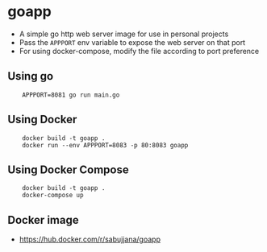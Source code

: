 # goapp
 - A simple go http web server image for use in personal projects
 - Pass the `APPPORT` env variable to expose the web server on that port
 - For using docker-compose, modify the file according to port preference

## Using go
```
    APPPORT=8081 go run main.go
```

## Using Docker
```
    docker build -t goapp .
    docker run --env APPPORT=8083 -p 80:8083 goapp
```

## Using Docker Compose
```
    docker build -t goapp .
    docker-compose up
```

## Docker image
- https://hub.docker.com/r/sabujjana/goapp
